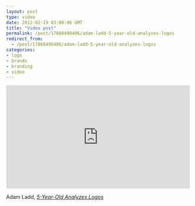 ```yaml
---
layout: post
type: video
date: 2012-02-19 03:00:06 GMT
title: "Video post"
permalink: /post/17860490406/adam-ladd-5-year-old-analyzes-logos
redirect_from: 
  - /post/17860490406/adam-ladd-5-year-old-analyzes-logos
categories:
- logo
- brands
- branding
- video
---
```

<iframe width="500" height="281"  id="youtube_iframe" src="https://www.youtube.com/embed/N4t3-__3MA0?feature=oembed&amp;enablejsapi=1&amp;wmode=opaque" frameborder="0" allow="accelerometer; autoplay; clipboard-write; encrypted-media; gyroscope; picture-in-picture" allowfullscreen title="Fresh Impressions on Brandmarks (from my 5-year-old)"></iframe>

Adam Ladd, <i><a href="http://www.ladd-design.com/ladd--fresh-impressions-on-brandmarks-(from-my-5-year-old).html">5-Year-Old Analyzes Logos</a></i>